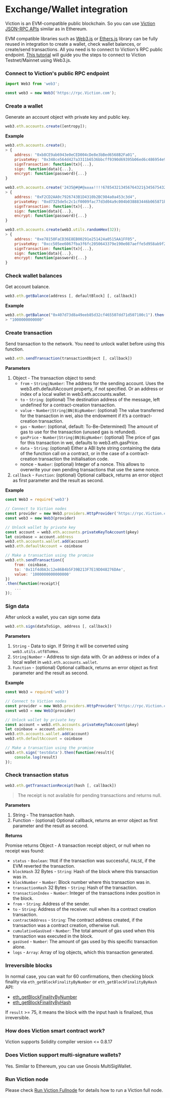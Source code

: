 # Exchange/Wallet integration

Viction is an EVM-compatible public blockchain. So you can use [Viction JSON-RPC APIs](https://apidocs.tomochain.com/#Viction-apis-json-rpc) similar as in Ethereum.

EVM compatible libraries such as [Web3.js](../smart-contract-development/ides-and-tools/web3js.md) or [Ethers.js](../smart-contract-development/ides-and-tools/ethers.js.md) library can be fully reused in integration to create a wallet, check wallet balances, or create/send transactions. All you need is to connect to Viction's RPC public endpoint. [This tutorial](../working-with-Viction/) will guide you the steps to connect to Viction Testnet/Mainnet using Web3.js.

### Connect to Viction's public RPC endpoint <a href="#connect-to-Viction-nodes" id="connect-to-Viction-nodes"></a>

```javascript
import Web3 from 'web3';

const web3 = new Web3('https://rpc.Viction.com');
```

### Create a wallet <a href="#create-wallet" id="create-wallet"></a>

Generate an account object with private key and public key.

```javascript
web3.eth.accounts.create([entropy]);
```

**Example**

```javascript
web3.eth.accounts.create();
> {
    address: "0xb8CE9ab6943e0eCED004cDe8e3bBed6568B2Fa01",
    privateKey: "0x348ce564d427a3311b6536bbcff9390d69395b06ed6c486954e971d960fe8709",
    signTransaction: function(tx){...},
    sign: function(data){...},
    encrypt: function(password){...}
}

web3.eth.accounts.create('2435@#@#@±±±±!!!!678543213456764321§34567543213456785432134567');
> {
    address: "0xF2CD2AA0c7926743B1D4310b2BC984a0a453c3d4",
    privateKey: "0xd7325de5c2c1cf0009fac77d3d04a9c004b038883446b065871bc3e831dcd098",
    signTransaction: function(tx){...},
    sign: function(data){...},
    encrypt: function(password){...}
}

web3.eth.accounts.create(web3.utils.randomHex(32));
> {
    address: "0xe78150FaCD36E8EB00291e251424a0515AA1FF05",
    privateKey: "0xcc505ee6067fba3f6fc2050643379e190e087aeffe5d958ab9f2f3ed3800fa4e",
    signTransaction: function(tx){...},
    sign: function(data){...},
    encrypt: function(password){...}
}
```

### Check wallet balances <a href="#wallet-balances" id="wallet-balances"></a>

Get account balance.

```javascript
web3.eth.getBalance(address [, defaultBlock] [, callback])
```

**Example**

```javascript
web3.eth.getBalance("0x407d73d8a49eeb85d32cf465507dd71d507100c1").then(console.log);
> "1000000000000"
```

### Create transaction <a href="#create-transaction" id="create-transaction"></a>

Send transaction to the network. You need to unlock wallet before using this function.

```javascript
web3.eth.sendTransaction(transactionObject [, callback])
```

**Parameters**

1. Object - The transaction object to send:
   * `from` - `String|Number`: The address for the sending account. Uses the web3.eth.defaultAccount property, if not specified. Or an address or index of a local wallet in web3.eth.accounts.wallet.
   * `to` - `String`: (optional) The destination address of the message, left undefined for a contract-creation transaction.
   * `value` - `Number|String|BN|BigNumber`: (optional) The value transferred for the transaction in wei, also the endowment if it’s a contract-creation transaction.
   * `gas` - `Number`: (optional, default: To-Be-Determined) The amount of gas to use for the transaction (unused gas is refunded).
   * `gasPrice` - `Number|String|BN|BigNumber`: (optional) The price of gas for this transaction in wei, defaults to web3.eth.gasPrice.
   * `data` - `String`: (optional) Either a ABI byte string containing the data of the function call on a contract, or in the case of a contract-creation transaction the initialisation code.
   * nonce - `Number`: (optional) Integer of a nonce. This allows to overwrite your own pending transactions that use the same nonce.
2. `callback` - `Function`: (optional) Optional callback, returns an error object as first parameter and the result as second.

**Example**

```javascript
const Web3 = require('web3')

// Connect to Viction nodes
const provider = new Web3.providers.HttpProvider('https://rpc.Viction.com')
const web3 = new Web3(provider)

// Unlock wallet by private key
const account = web3.eth.accounts.privateKeyToAccount(pkey)
let coinbase = account.address
web3.eth.accounts.wallet.add(account)
web3.eth.defaultAccount = coinbase

// Make a transaction using the promise
web3.eth.sendTransaction({
    from: coinbase,
    to: '0x11f4d0A3c12e86B4b5F39B213F7E19D048276DAe',
    value: '1000000000000000'
})
.then(function(receipt){
    ...
});
```

### Sign data <a href="#sign-data" id="sign-data"></a>

After unlock a wallet, you can sign some data

```javascript
web3.eth.sign(dataToSign, address [, callback])
```

**Parameters**

1. `String` - Data to sign. If String it will be converted using `web3.utils.utf8ToHex`.
2. `String|Number` - Address to sign data with. Or an address or index of a local wallet in `web3.eth.accounts.wallet`.
3. `Function` - (optional) Optional callback, returns an error object as first parameter and the result as second.

**Example**

```javascript
const Web3 = require('web3')

// Connect to Viction nodes
const provider = new Web3.providers.HttpProvider('https://rpc.Viction.com')
const web3 = new Web3(provider)

// Unlock wallet by private key
const account = web3.eth.accounts.privateKeyToAccount(pkey)
let coinbase = account.address
web3.eth.accounts.wallet.add(account)
web3.eth.defaultAccount = coinbase

// Make a transaction using the promise
web3.eth.sign('testdata').then(function(result){
    console.log(result)
});
```

### Check transaction status <a href="#check-transaction-status" id="check-transaction-status"></a>

```javascript
web3.eth.getTransactionReceipt(hash [, callback])
```

> The receipt is not available for pending transactions and returns null.

**Parameters**

1. String - The transaction hash.
2. Function - (optional) Optional callback, returns an error object as first parameter and the result as second.

**Returns**

Promise returns Object - A transaction receipt object, or null when no receipt was found:

* `status` - `Boolean`: `TRUE` if the transaction was successful, `FALSE`, if the EVM reverted the transaction.
* `blockHash` 32 Bytes - `String`: Hash of the block where this transaction was in.
* `blockNumber` - `Number`: Block number where this transaction was in.
* `transactionHash` 32 Bytes - `String`: Hash of the transaction.
* `transactionIndex` - `Number`: Integer of the transactions index position in the block.
* `from` - `String`: Address of the sender.
* `to` - `String`: Address of the receiver. null when its a contract creation transaction.
* `contractAddress` - `String`: The contract address created, if the transaction was a contract creation, otherwise null.
* `cumulativeGasUsed` - `Number`: The total amount of gas used when this transaction was executed in the block.
* `gasUsed` - `Number`: The amount of gas used by this specific transaction alone.
* `logs` - `Array`: Array of log objects, which this transaction generated.

### Irreversible blocks <a href="#irreversible-blocks" id="irreversible-blocks"></a>

In normal case, you can wait for 60 confirmations, then checking block finality via `eth_getBlockFinalityByNumber` or `eth_getBlockFinalityByHash` API:

* [eth\_getBlockFinalityByNumber](https://apidocs.tomochain.com/#eth\_getblockfinalitybynumber)
* [eth\_getBlockFinalityByHash](https://apidocs.tomochain.com/#eth\_getblockFinalitybyhash)

If `result` >= 75, it means the block with the input hash is finalized, thus irreversible.

### How does Viction smart contract work? <a href="#how-does-Viction-smart-contract-work" id="how-does-Viction-smart-contract-work"></a>

Viction supports Solidity compiler version <= 0.8.17

### Does Viction support multi-signature wallets? <a href="#possible-to-create-muti-signature-wallet" id="possible-to-create-muti-signature-wallet"></a>

Yes. Similar to Ethereum, you can use Gnosis MultiSigWallet.

### Run Viction node <a href="#run-Viction-node" id="run-Viction-node"></a>

Please check [Run Viction Fullnode](../../masternode/run-a-full-node/) for details how to run a Viction full node.
